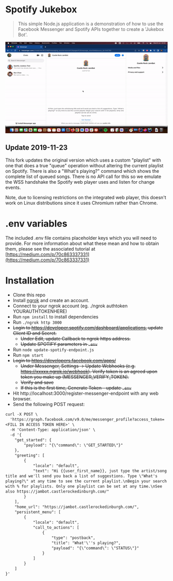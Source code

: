 # Spotify Jukebox

> This simple Node.js application is a demonstration of how to use the Facebook Messenger and Spotify APIs together to create a 'Jukebox Bot'.

[![Jambot Demo](demo.gif)](demo.mp4)

## Update 2019-11-23

This fork updates the original version which uses a custom "playlist" with one that does a true "queue" operation without altering the current playlist on Spotify. 
There is also a "What's playing?" command which shows the complete list of queued songs. There is no API call for this so we emulate the WSS handshake the Spotify web player uses and listen for change events.

Note, due to licensing restrictions on the integrated web player, this doesn't work on Linux distributions since it uses Chromium rather than Chrome.

# .env variables

The included .env file contains placeholder keys which you will need to provide. For more information about what these mean and how to obtain them, please see the associated tutorial at [https://medium.com/p/70c863337331](https://medium.com/p/70c863337331)

# Installation

   * Clone this repo
   * Install [ngrok](https://ngrok.com/) and create an account.
   * Connect to your ngrok account (eg. ./ngrok authtoken YOURAUTHTOKENHERE)
   * Run `npm install` to install dependencies
   * Run ``./ngrok http 3000``
   * <strike>Login to https://developer.spotify.com/dashboard/applications, update Client ID and Secret.
      * Under Edit, update Callback to ngrok https address.
      * Update SPOTIFY parameters in ``.env``</strike>
   * Run ``node update-spotify-endpoint.js``
   * Run ``npm start``
   * <strike>Login to https://developers.facebook.com/apps/
      * Under Messenger, Settings -> Update Webhooks (e.g. https://xxxxx.ngrok.io/webhook). Verify token is an agreed upon token you make up (MESSENGER_VERIFY_TOKEN).
      * Verify and save
      * If this is the first time, Generate Token - update ``.env``</strike>
   * Hit http://localhost:3000/register-messenger-endpoint with any web browser.
   * Send the following POST request:
```
curl -X POST \
  'https://graph.facebook.com/v9.0/me/messenger_profile?access_token=<FILL IN ACCESS TOKEN HERE>' \
  -H 'Content-Type: application/json' \
  -d '{
    "get_started": {
        "payload": "{\"command\": \"GET_STARTED\"}"
    },
    "greeting": [
        {
            "locale": "default",
            "text": "Hi {{user_first_name}}, just type the artist/song title and we'll send you back a list of suggestions. Type \"What's playing?\" at any time to see the current playlist.\nBegin your search with % for playlists. Only one playlist can be set at any time.\nSee also https://jambot.castlerockedinburgh.com/"
        }
    ],
    "home_url": "https://jambot.castlerockedinburgh.com/",
    "persistent_menu": [
        {
            "locale": "default",
            "call_to_actions": [
                {
                    "type": "postback",
                    "title": "What'\''s playing?",
                    "payload": "{\"command\": \"STATUS\"}"
                }
            ]
        }
    ]
}'
```